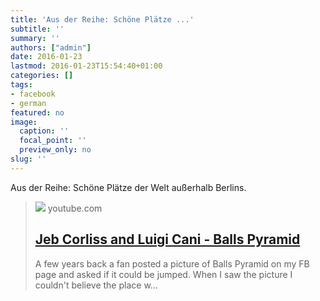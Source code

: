 ```yaml
---
title: 'Aus der Reihe: Schöne Plätze ...'
subtitle: ''
summary: ''
authors: ["admin"]
date: 2016-01-23
lastmod: 2016-01-23T15:54:40+01:00
categories: []
tags:
- facebook
- german
featured: no
image:
  caption: ''
  focal_point: ''
  preview_only: no
slug: ''
---
```

Aus der Reihe: Schöne Plätze der Welt außerhalb Berlins.
> [![](https://i.ytimg.com/vi/cqQrWWpcT0I/maxresdefault.jpg)](https://www.youtube.com/watch?v=cqQrWWpcT0I)
> youtube.com
> ## [Jeb Corliss and Luigi Cani - Balls Pyramid](https://www.youtube.com/watch?v=cqQrWWpcT0I)
>
>A few years back a fan posted a picture of Balls Pyramid on my FB page and asked if it could be jumped. When I saw the picture I couldn't believe the place w...


